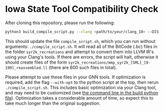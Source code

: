 # Iowa State Tool Compatibility Check

After cloning this repository, please run the following:

```bash
python3 build_compile_script.py --clang <path/to/your/clang_10> --DIS
```

This should update the file `compile_script.sh`, which you can run without arguments: `./compile_script.sh`.
It will read all of the BitCode (.bc) files in the folder `syr2k_recreations` and attempt to convert them into LLVM IR's using your Clang's tools.
If there are errors, the script will halt, otherwise it should create files of the form `syr2k_recreations/mmp_syr2k_[SML]_[0-199]_reassembled.ll` (there are 600 such files in total).

Please attempt to use these files in your GNN tools.
If optimization is required, add the flag `--with-opt` to the python script at the top, then rerun `./compile_script.sh`.
This includes basic optimization via your Clang tool, and may need to be customized (see [the command line in the build python file](build_compile_script.py:68)).
Optimization takes a considerable amount of time, so expect this to take much longer than the original suggestion.

